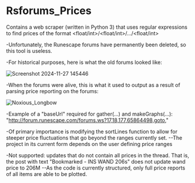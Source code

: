 # Rsforums_Prices
Contains a web scraper (written in Python 3) that uses regular expressions to find prices of the format &lt;float/int>/&lt;float/int>/.../&lt;float/int>

-Unfortunately, the Runescape forums have permanently been deleted, so this tool is useless. 

-For historical purposes, here is what the old forums looked like:

![Screenshot 2024-11-27 145446](https://github.com/user-attachments/assets/6e0e98fd-2386-44d7-8455-9bfc4a3b715c)

-When the forums were alive, this is what it used to output as a result of parsing price reporting on the forums:

![Noxious_Longbow](https://github.com/user-attachments/assets/fe80dcb8-d961-46bb-b0d0-5b4a68a61db2)

-Example of a "baseUrl" required for gather(...) and makeGraphs(...): 
	"http://forum.runescape.com/forums.ws?17,18,177,65864498,goto,"

-Of primary importance is modifying the sortLines function to allow for
	steeper price fluctuations that go beyond the ranges currently set.
	--The project in its current form depends on the user defining price ranges

-Not supported: updates that do not contain all prices in the thread.
	That is, the post with text "Bookmarked - INS WAND 206s" does not update wand price to 206M
	--As the code is currently structured, only full price reports of all items 
		are able to be plotted.
